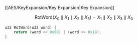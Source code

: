 
[[AES/KeyExpansion/Key Expansion|Key Expansion]]

$$
\text{RotWord}(X_0\parallel X_1\parallel X_2\parallel X_3)=X_1\parallel X_2\parallel X_3\parallel X_0
$$

```c
u32 RotWord(u32 word) {
	return (word << 0x08) | (word >> 0x18);
}
```

